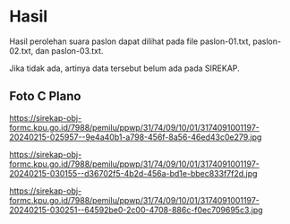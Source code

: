 # Hasil

Hasil perolehan suara paslon dapat dilihat pada file paslon-01.txt, paslon-02.txt, dan paslon-03.txt.

Jika tidak ada, artinya data tersebut belum ada pada SIREKAP.

## Foto C Plano

https://sirekap-obj-formc.kpu.go.id/7988/pemilu/ppwp/31/74/09/10/01/3174091001197-20240215-025957--9e4a40b1-a798-456f-8a56-46ed43c0e279.jpg

https://sirekap-obj-formc.kpu.go.id/7988/pemilu/ppwp/31/74/09/10/01/3174091001197-20240215-030155--d36702f5-4b2d-456a-bd1e-bbec833f7f2d.jpg

https://sirekap-obj-formc.kpu.go.id/7988/pemilu/ppwp/31/74/09/10/01/3174091001197-20240215-030251--64592be0-2c00-4708-886c-f0ec709695c3.jpg
